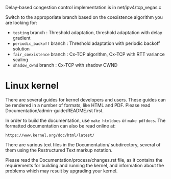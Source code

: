 Delay-based congestion control implementation is in net/ipv4/tcp_vegas.c

Switch to the approporiate branch based on the coexistence algorithm you are looking for:

- ``testing`` branch : Threshold adaptation, threshold adaptation with delay gradient
- ``periodic_backoff`` branch : Threshold adaptation with periodic backoff solution 
- ``fair_coexistence`` branch : Cx-TCP algorithm, Cx-TCP with RTT variance scaling
- ``shadow_cwnd`` branch : Cx-TCP with shadow CWND




Linux kernel
============

There are several guides for kernel developers and users. These guides can
be rendered in a number of formats, like HTML and PDF. Please read
Documentation/admin-guide/README.rst first.

In order to build the documentation, use ``make htmldocs`` or
``make pdfdocs``.  The formatted documentation can also be read online at:

    https://www.kernel.org/doc/html/latest/

There are various text files in the Documentation/ subdirectory,
several of them using the Restructured Text markup notation.

Please read the Documentation/process/changes.rst file, as it contains the
requirements for building and running the kernel, and information about
the problems which may result by upgrading your kernel.
